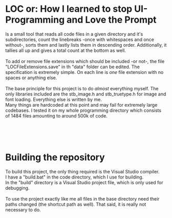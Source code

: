 # LOC or: How I learned to stop UI-Programming and Love the Prompt

Is a small tool that reads all code files in a given directory and it's subdirectories, count the linebreaks -once with whitespaces and once without-, 
sorts them and lastly lists them in descending order.
Additionally, it tallies all up and gives a total count at the bottom as well.
<br><br>
To add or remove file extensions which should be included -or not-, the file "LOCFileExtensions.save" in th "data" folder can be edited. 
The specification is extremely simple. On each line is _one_ file extension with no spaces or anything else.
<br><br>
The base principle for this project is to do _almost_ everything myself. The only libraries included are the stb_image.h and stb_truetype.h for image and font loading.
Everything else is written by me. <br>
Many things are hardcoded at this point and may fail for extremely large codebases. 
I tested it on my whole programming directory which consists of 1484 files amounting to around 500k of code. 

<br><br><br>
# Building the repository
To build this project, the only thing required is the Visual Studio compiler.<br>
I have a "build.bat" in the code directory, which I use for building.<br>
In the "build" directory is a Visual Studio project file, which is only used for debugging. <br><br>
To use the project exactly like me all files in the base directory need their paths changed (the shortcut path as well). 
That said, it is really not necessary to do.


